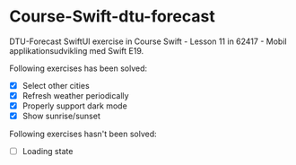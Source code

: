 # Course-Swift-dtu-forecast
DTU-Forecast SwiftUI exercise in Course Swift - Lesson 11 in 62417 - Mobil applikationsudvikling med Swift E19.

Following exercises has been solved:
- [x] Select other cities
- [x] Refresh weather periodically
- [x] Properly support dark mode
- [x] Show sunrise/sunset

Following exercises hasn't been solved:
- [ ] Loading state
